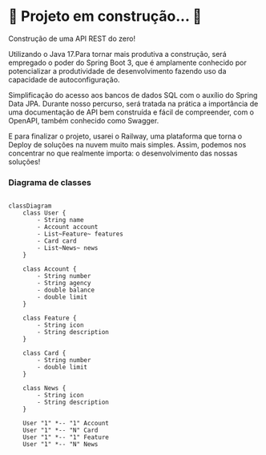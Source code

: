# 🚧 Projeto em construção... 🚧

<p>Construção de uma API REST do zero!</p> 
<p>Utilizando o Java 17.Para tornar mais produtiva a construção, será empregado o poder do Spring Boot 3, que é amplamente conhecido por potencializar a produtividade
  de desenvolvimento fazendo uso da capacidade de autoconfiguração.</p>
  <p>Simplificação do acesso aos bancos de dados SQL com o auxílio do Spring Data JPA. Durante nosso percurso, será tratada na prática a importância de uma documentação 
    de API bem construída e fácil de compreender, com o OpenAPI, também conhecido como Swagger.</p>
    <p>E para finalizar o projeto, usarei o Railway, uma plataforma que torna o Deploy de soluções na nuvem muito mais simples. Assim, podemos nos concentrar no que realmente importa:
      o desenvolvimento das nossas soluções!

### Diagrama de classes

```mermaid

classDiagram
    class User {
        - String name
        - Account account
        - List~Feature~ features
        - Card card
        - List~News~ news
    }
    
    class Account {
        - String number
        - String agency
        - double balance
        - double limit
    }
    
    class Feature {
        - String icon
        - String description
    }
    
    class Card {
        - String number
        - double limit
    }
    
    class News {
        - String icon
        - String description
    }
    
    User "1" *-- "1" Account
    User "1" *-- "N" Card
    User "1" *-- "1" Feature
    User "1" *-- "N" News
```
